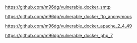 https://github.com/m96dg/vulnerable_docker_smtp

https://github.com/m96dg/vulnerable_docker_ftp_anonymous

https://github.com/m96dg/vulnerable_docker_apache_2_4_49

https://github.com/m96dg/vulnerable_docker_php_7

